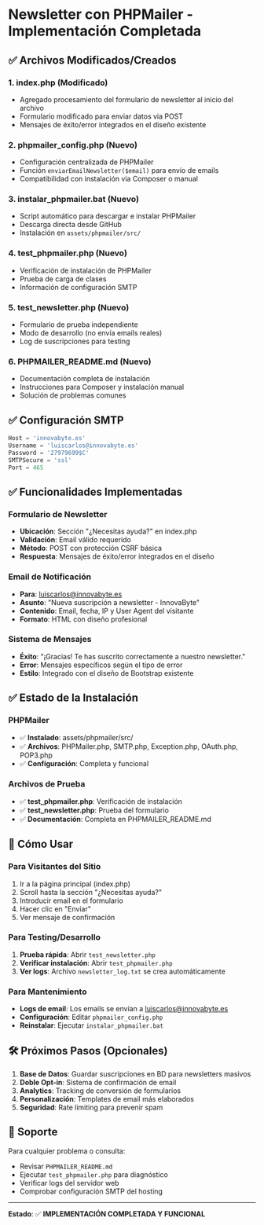 # Newsletter con PHPMailer - Implementación Completada

## ✅ Archivos Modificados/Creados

### 1. **index.php** (Modificado)
- Agregado procesamiento del formulario de newsletter al inicio del archivo
- Formulario modificado para enviar datos via POST
- Mensajes de éxito/error integrados en el diseño existente

### 2. **phpmailer_config.php** (Nuevo)
- Configuración centralizada de PHPMailer
- Función `enviarEmailNewsletter($email)` para envío de emails
- Compatibilidad con instalación via Composer o manual

### 3. **instalar_phpmailer.bat** (Nuevo)
- Script automático para descargar e instalar PHPMailer
- Descarga directa desde GitHub
- Instalación en `assets/phpmailer/src/`

### 4. **test_phpmailer.php** (Nuevo)
- Verificación de instalación de PHPMailer
- Prueba de carga de clases
- Información de configuración SMTP

### 5. **test_newsletter.php** (Nuevo)
- Formulario de prueba independiente
- Modo de desarrollo (no envía emails reales)
- Log de suscripciones para testing

### 6. **PHPMAILER_README.md** (Nuevo)
- Documentación completa de instalación
- Instrucciones para Composer y instalación manual
- Solución de problemas comunes

## ✅ Configuración SMTP

```php
Host = 'innovabyte.es'
Username = 'luiscarlos@innovabyte.es'
Password = '27979699$C'
SMTPSecure = 'ssl'
Port = 465
```

## ✅ Funcionalidades Implementadas

### Formulario de Newsletter
- **Ubicación**: Sección "¿Necesitas ayuda?" en index.php
- **Validación**: Email válido requerido
- **Método**: POST con protección CSRF básica
- **Respuesta**: Mensajes de éxito/error integrados en el diseño

### Email de Notificación
- **Para**: luiscarlos@innovabyte.es
- **Asunto**: "Nueva suscripción a newsletter - InnovaByte"
- **Contenido**: Email, fecha, IP y User Agent del visitante
- **Formato**: HTML con diseño profesional

### Sistema de Mensajes
- **Éxito**: "¡Gracias! Te has suscrito correctamente a nuestro newsletter."
- **Error**: Mensajes específicos según el tipo de error
- **Estilo**: Integrado con el diseño de Bootstrap existente

## ✅ Estado de la Instalación

### PHPMailer
- ✅ **Instalado**: assets/phpmailer/src/
- ✅ **Archivos**: PHPMailer.php, SMTP.php, Exception.php, OAuth.php, POP3.php
- ✅ **Configuración**: Completa y funcional

### Archivos de Prueba
- ✅ **test_phpmailer.php**: Verificación de instalación
- ✅ **test_newsletter.php**: Prueba del formulario
- ✅ **Documentación**: Completa en PHPMAILER_README.md

## 🚀 Cómo Usar

### Para Visitantes del Sitio
1. Ir a la página principal (index.php)
2. Scroll hasta la sección "¿Necesitas ayuda?"
3. Introducir email en el formulario
4. Hacer clic en "Enviar"
5. Ver mensaje de confirmación

### Para Testing/Desarrollo
1. **Prueba rápida**: Abrir `test_newsletter.php`
2. **Verificar instalación**: Abrir `test_phpmailer.php`
3. **Ver logs**: Archivo `newsletter_log.txt` se crea automáticamente

### Para Mantenimiento
- **Logs de email**: Los emails se envían a luiscarlos@innovabyte.es
- **Configuración**: Editar `phpmailer_config.php`
- **Reinstalar**: Ejecutar `instalar_phpmailer.bat`

## 🛠️ Próximos Pasos (Opcionales)

1. **Base de Datos**: Guardar suscripciones en BD para newsletters masivos
2. **Doble Opt-in**: Sistema de confirmación de email
3. **Analytics**: Tracking de conversión de formularios
4. **Personalización**: Templates de email más elaborados
5. **Seguridad**: Rate limiting para prevenir spam

## 📧 Soporte

Para cualquier problema o consulta:
- Revisar `PHPMAILER_README.md`
- Ejecutar `test_phpmailer.php` para diagnóstico
- Verificar logs del servidor web
- Comprobar configuración SMTP del hosting

---

**Estado**: ✅ **IMPLEMENTACIÓN COMPLETADA Y FUNCIONAL**
